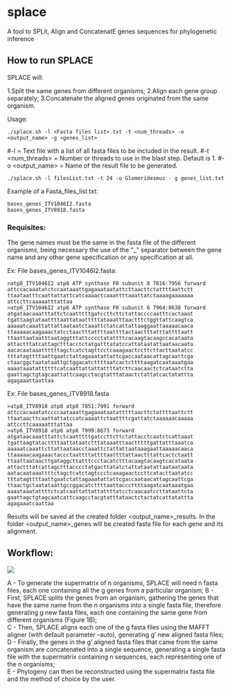 # splace
A tool to SPLit, Align and ConcatenatE genes sequences for phylogenetic inference

## How to run SPLACE

SPLACE will:

1.Split the same genes from different organisms;
2.Align each gene group separately;
3.Concatenate the aligned genes originated from the same organism.


Usage:

~~~
./splace.sh -l <Fasta files list>.txt -t <num_threads> -o <output_name> -g <genes_list>
~~~

#-l <Fasta files list> = Text file with a list of all fasta files to be included in the result.
#-t <num_threads> = Number or threads to use in the blast step. Default is 1.
#-o <output_name> = Name of the result file to be generated.

~~~
./splace.sh -l filesList.txt -t 24 -o Glomeridesmus - g genes_list.txt
~~~~
  
Example of a Fasta_files_list.txt:

~~~
bases_genes_ITV1046I2.fasta 	
bases_genes_ITV8918.fasta 	
~~~  
  
### Requisites:

 The gene names must be the same in the fasta file of the different organisms, being necessary the use of the "_" separator 
between the gene name and any other gene specification or any specification at all.

Ex: File bases_genes_ITV1046I2.fasta:

~~~
>atp8_ITV1046I2 atp8 ATP synthase F0 subunit 8 7816:7956 forward
attccacaaatatctccaataaattgagaaataatattcttaacttctattttaattctt
ttaataatttcaattattattcatcaaaactcaaattttaaattatctaaaagaaaaaaa
attccttcaaaaatttattaa
>atp6_ITV1046I2 atp6 ATP synthase F0 subunit 6 7964:8638 forward
atgataacaaatttattctcaatttttgatccttcttctattaccccaatttcactaaat
tgattaagtataattttaattataatttttataaatttaactttctggttattcaagtca
aaaaatcaaattattattaataatctaaattctatcattattaaggaattaaaaacaaca
ttaaaaacaagaaactatcctaactttattttaattttactaactttatttattttaatt
ttaattaataatttaataggtttattcccctatattttcacaagtacaagccacataata
attactttatcattagctttacctctatgatttatatccattataatattaataacaata
aacacaataaattttttagctcatctagttcctcaaagaactccttcttacttaatatcc
tttatagttttaattgaatctattagaaatattattcgaccaataacattagcaattcga
ctaacggctaatataattgctggacatcttttaatcactcttttaagatcaataaatgaa
aaaataaatattttttcatcaattattattattttatcttcaacaactctcataatctta
gaattagctgtagcaattattcaagcctacgtatttataactctattatcactatattta
agagaaattaattaa
~~~

Ex: File bases_genes_ITV8918.fasta

~~~
>atp8_ITV8918 atp8 atp8 7851:7991 forward
attccacaaatatccccaataaattgagaaataatatttttaacttctattttaattctt
ttaataacttcaattattatccatcaaaattctaattttcgattatctaaaaaacaaaaa
attccttcaaaaatttattaa
>atp6_ITV8918 atp6 atp6 7999:8673 forward
atgataacaaatttattctcaatttttgatccttcttctattacctcaatctcattaaat
tgattaagtatacttttaattataatctttataaatttaactttttgattatttaaatca
aaaaatcaaattcttattaataacctaaattctattattaataaagaattaaaaacaaca
ttaaaaacaagaaactaccctaattttattttaattttattaactttattcactctaatt
ttaattaataacttgataggcttatttccctacatctttacaagtacaagtcacataata
attactttatcattagctttacccctatgacttatatctattataatattaataataata
aatacaataaattttctagctcatctagtccctcaaagaactccttcatacttaatatcc
tttatagttttaattgaatctattagaaatattattcgaccaataacattagcaattcga
ttaactgctaatataattgccggacatcttttaattacccttttaagatcaataaatgaa
aaaataaatattttctcatcaattattattattttatcctcaacaatccttataattcta
gaattagctgtagcaatcattcaagcctacgtatttataactctactatcattatattta
agagaaatcaattaa
~~~

Results will be saved at the created folder <output_name>_results.
In the folder <output_name>_genes will be created fasta file for each gene and its alignment.
  
## Workflow:
![](https://github.com/reinator/splace/blob/main/workflow.png?raw=true)
  
A - To generate the supermatrix of n organisms, SPLACE will need n fasta files, each one containing all the g genes from a particular organism;
B - First, SPLACE splits the genes from an organism, gathering the genes that have the same name from the n organisms into a single fasta file, therefore generating g new fasta files, each one containing the same gene from different organisms (Figure 1B);\
C - Then, SPLACE aligns each one of the g fasta files using the MAFFT aligner (with default parameter –auto), generating g’ new aligned fasta files;\
D - Finally, the genes in the g’ aligned fasta files that came from the same organism are concatenated into a single sequence, generating a single fasta file with the supermatrix containing n sequences, each representing one of the n organisms;\
E - Phylogeny can then be reconstructed using the supermatrix fasta file and the method of choice by the user.

